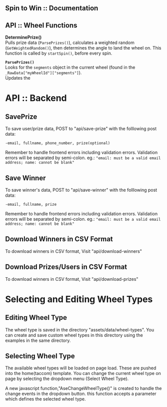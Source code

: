## Spin to Win :: Documentation 

> 


## API :: Wheel Functions 

**DeterminePrize()**  
Pulls prize data (`ParsePrizes()`), calculates a weighted random (`GetWeightedRandom()`), then determines the angle to land the wheel on. This function is called by `startSpin()`, before every spin.  

**`ParsePrizes()`**  
Looks for the `segments` object in the current wheel (found in the `_RawData["myWheelId"]["segments"]`).  
Updates the 


# API :: Backend 

## SavePrize
To save user/prize data, POST to "api/save-prize" with the folllowing post data:
```
-email, fullname, phone_number, prize(optional)
```

Remember to handle frontend errors including validation errors.
Validation errors will be separated by semi-colon. eg.:
    ```
    "email: must be a valid email address; name: cannot be blank"
    ```


## Save Winner
To save winner's data, POST to "api/save-winner" with the folllowing post data:
```
-email, fullname, prize
```

Remember to handle frontend errors including validation errors.
Validation errors will be separated by semi-colon. eg.:
    ```
    "email: must be a valid email address; name: cannot be blank"
    ```


## Download Winners in CSV Format
To download winners in CSV format, Visit "api/download-winners"

## Download Prizes/Users in CSV Format
To download winners in CSV format, Visit "api/download-prizes"


# Selecting and Editing Wheel Types

## Editing Wheel Type
The wheel type is saved in the directory "assets/data/wheel-types".
You can create and save custom wheel types in this directory using the examples in the same directory.

## Selecting Wheel Type
The available wheel types will be loaded on page load. These are pushed into the home(taccom) template. You can change the current wheel type on page by selecting the dropdown menu (Select Wheel Type).

A new javascript function,"AseChangeWheelType()" is created to handle the change events in the dropdown button. this function accepts a parameter which defines the selected wheel type.